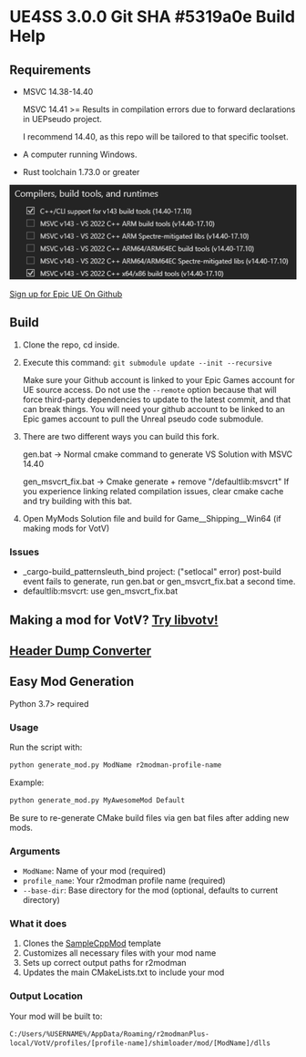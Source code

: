 # UE4SS 3.0.0 Git SHA #5319a0e Build Help

## Requirements 

- MSVC 14.38-14.40

    MSVC 14.41 >= Results in compilation errors due to forward declarations in UEPseudo project.
    
    I recommend 14.40, as this repo will be tailored to that specific toolset.
- A computer running Windows.
- Rust toolchain 1.73.0 or greater

![alt text](image.png)

[Sign up for Epic UE On Github ](https://www.unrealengine.com/en-US/ue-on-github)

## Build

1. Clone the repo, cd inside.
2. Execute this command: `git submodule update --init --recursive`

    Make sure your Github account is linked to your Epic Games account for UE source access.
    Do not use the `--remote` option because that will force third-party dependencies to update to the latest commit, and that can break things.
    You will need your github account to be linked to an Epic games account to pull the Unreal pseudo code submodule.
3. There are two different ways you can build this fork.

    gen.bat -> Normal cmake command to generate VS Solution with MSVC 14.40

    gen_msvcrt_fix.bat -> Cmake generate + remove "/defaultlib:msvcrt" If you experience linking related compilation issues, clear cmake cache and try building with this bat.

4. Open MyMods Solution file and build for Game__Shipping__Win64 (if making mods for VotV)

### Issues

 - _cargo-build_patternsleuth_bind project: ("setlocal" error) post-build event fails to generate, run gen.bat or gen_msvcrt_fix.bat a second time.
 -  defaultlib:msvcrt: use gen_msvcrt_fix.bat

## Making a mod for VotV? [Try libvotv! ](https://github.com/modestimpala/libvotv)

## [Header Dump Converter](DumpConverter.md)

## Easy Mod Generation

Python 3.7> required

### Usage

 Run the script with:
```bash
python generate_mod.py ModName r2modman-profile-name
```

Example:
```bash
python generate_mod.py MyAwesomeMod Default
```

Be sure to re-generate CMake build files via gen bat files after adding new mods.

### Arguments

- `ModName`: Name of your mod (required)
- `profile_name`: Your r2modman profile name (required)
- `--base-dir`: Base directory for the mod (optional, defaults to current directory)

### What it does

1. Clones the [SampleCppMod](https://github.com/modestimpala/SampleCppMod) template
2. Customizes all necessary files with your mod name
3. Sets up correct output paths for r2modman
4. Updates the main CMakeLists.txt to include your mod

### Output Location

Your mod will be built to:
```
C:/Users/%USERNAME%/AppData/Roaming/r2modmanPlus-local/VotV/profiles/[profile-name]/shimloader/mod/[ModName]/dlls
```


#
